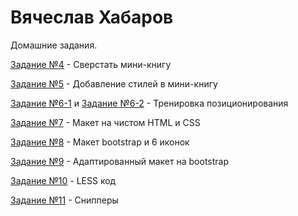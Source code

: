

# Вячеслав Хабаров
Домашние задания.

[Задание №4](ghost-83.github.io/lesson_4/ "Задание №4") - Сверстать мини-книгу

[Задание №5](ghost-83.github.io/lesson_5/ "Задание №5") - Добавление стилей в мини-книгу

[Задание №6-1](ghost-83.github.io/lesson_6-1/ "Задание №6-1") и [Задание №6-2](ghost-83.github.io/lesson_6/ "Задание №6-2") - Тренировка позиционирования

[Задание №7](ghost-83.github.io/lesson_7/ "Задание №7") - Макет на чистом HTML и CSS

[Задание №8](ghost-83.github.io/lesson_8/ "Задание №8") - Макет bootstrap и 6 иконок

[Задание №9](ghost-83.github.io/lesson_9/ "Задание №9") - Адаптированный макет на bootstrap

[Задание №10](ghost-83.github.io/lesson_10/ "Задание №10") - LESS код

[Задание №11](ghost-83.github.io/lesson_11/ "Задание №11") - Снипперы
